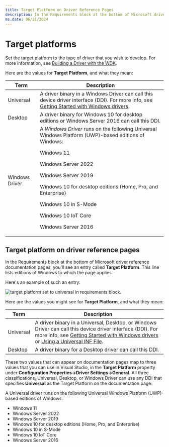 ```yaml
---
title: Target Platform on Driver Reference Pages
description: In the Requirements block at the bottom of Microsoft driver reference pages, you''ll see an entry called Target Platform.
ms.date: 06/21/2024
---
```


# Target platforms

Set the target platform to the  type of driver that you wish to develop. For more information, see [Building a Driver with the WDK](building-a-driver.md).

Here are the values for **Target Platform**, and what they mean:

|Term|Description|
|--- |--- |
|Universal|A driver binary in a Windows Driver can call this device driver interface (DDI). For more info, see [Getting Started with Windows drivers](getting-started-with-windows-drivers.md).|
|Desktop|A driver binary for Windows 10 for desktop editions or Windows Server 2016 can call this DDI.|
|Windows Driver | A *Windows Driver* runs on the following Universal Windows Platform (UWP)-based editions of Windows: <p> Windows 11 <p> Windows Server 2022 <p> Windows Server 2019 <p> Windows 10 for desktop editions (Home, Pro, and Enterprise) <p> Windows 10 in S-Mode <p> Windows 10 IoT Core <p> Windows Server 2016 <p>|

## Target platform on driver reference pages

In the Requirements block at the bottom of Microsoft driver reference documentation pages, you'll see an entry called **Target Platform**. This line lists editions of Windows to which the page applies.

Here's an example of such an entry:

![target platform set to universal in requirements block.](images/TargetPlatform.png)

Here are the values you might see for **Target Platform**, and what they mean:

|Term|Description|
|--- |--- |
|Universal|A driver binary in a Universal, Desktop, or Windows Driver can call this device driver interface (DDI). For more info, see [Getting Started with Windows drivers](getting-started-with-windows-drivers.md) or [Using a Universal INF File](../install/using-a-universal-inf-file.md).|
|Desktop|A driver binary for a Desktop driver can call this DDI.|

These two values that can appear on documentation pages map to three values that you can use in Visual Studio, in the **Target Platform** property under **Configuration Properties->Driver Settings->General**.  All three classifications, Universal, Desktop, or Windows Driver can use any DDI that specifies **Universal** as the Target Platform on the documentation page.

A Universal driver runs on the following Universal Windows Platform (UWP)-based editions of Windows:

*   Windows 11
*   Windows Server 2022
*   Windows Server 2019
*   Windows 10 for desktop editions (Home, Pro, and Enterprise)
*   Windows 10 in S-Mode
*   Windows 10 IoT Core
*   Windows Server 2016


